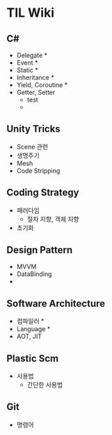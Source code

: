 # TIL Wiki

## C#
* Delegate
  *
* Event
  *
* Static
  *
* Inheritance
  *
* Yield, Coroutine
  *
* Getter, Setter
  * test
  * 
## Unity Tricks
* Scene 관련
* 생명주기
* Mesh
* Code Stripping
## Coding Strategy
* 패러다임
  * 절차 지향, 객체 지향
* 초기화
## Design Pattern
* MVVM
* DataBinding
* 
## Software Architecture
* 컴파일러
  *
* Language
  *
* AOT, JIT


## Plastic Scm
* 사용법
  * 간단한 사용법
## Git
* 명령어
  
